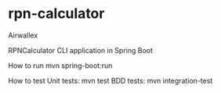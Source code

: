 # rpn-calculator
Airwallex

RPNCalculator
CLI application in Spring Boot

How to run
mvn spring-boot:run

How to test
Unit tests: mvn test
BDD tests: mvn integration-test
